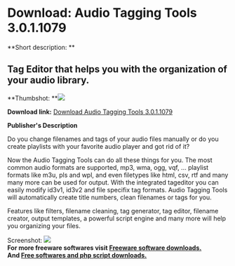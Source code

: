 # Download: Audio Tagging Tools 3.0.1.1079

**Short description: **

## Tag Editor that helps you with the organization of your audio library.

  
**Thumbshot: **![](http://www.freewarefiles.com/screenshot/audiotagtools_md.gif)   
  
**Download link:** [Download Audio Tagging Tools 3.0.1.1079](http://freesoftwares.boysofts.com/Audio-Tagging-Tools_program_17105.html)  
  

**Publisher's Description**  
  

Do you change filenames and tags of your audio files manually or do you create
playlists with your favorite audio player and got rid of it?

Now the Audio Tagging Tools can do all these things for you. The most common
audio formats are supported, mp3, wma, ogg, vqf, ... playlist formats like
m3u, pls and wpl, and even filetypes like html, csv, rtf and many many more
can be used for output. With the integrated tageditor you can easily modify
id3v1, id3v2 and file specifix tag formats. Audio Tagging Tools will
automatically create title numbers, clean filenames or tags for you.

Features like filters, filename cleaning, tag generator, tag editor, filename
creator, output templates, a powerful script engine and many more will help
you organizing your files.

  
  
Screenshot: ![](http://www.freewarefiles.com/screenshot/audiotagtools.gif)  
**For more freeware softwares visit [Freeware software downloads.](http://freesoftwares.boysofts.com/)**   
**And [Free softwares and php script downloads.](http://www.boysofts.com/)**

